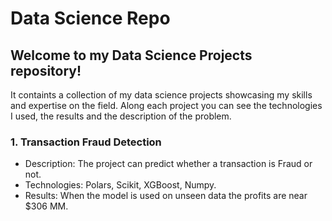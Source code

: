 # Data Science Repo

## Welcome to my Data Science Projects repository!

It containts a collection of my data science projects showcasing my skills and expertise on the field. Along each project you can see the technologies I used, the results and the description of the problem.

### **1. Transaction Fraud Detection**
- Description: The project can predict whether a transaction is Fraud or not.
- Technologies: Polars, Scikit, XGBoost, Numpy.
- Results: When the model is used on unseen data the profits are near $306 MM.
